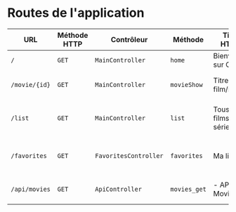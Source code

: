 # Routes de l'application

| URL           | Méthode HTTP | Contrôleur       | Méthode     | Titre HTML               | Commentaire                                       |
| ------------- | ------------ | ---------------- | ----------- | ------------------------ | ------------------------------------------------- |
| `/`           | `GET`        | `MainController` | `home`      | Bienvenue sur O'flix     | Page d'accueil                                    |
| `/movie/{id}` | `GET`        | `MainController` | `movieShow` | Titre du film/série      | Page détail d'un film/série                       |
| `/list`       | `GET`        | `MainController` | `list`      | Tous les films et séries | Liste de tous les films ou résultats de recherche |
| `/favorites`  | `GET`        | `FavoritesController` | `favorites` | Ma liste                 | Les favoris de l'utilisateur courant              |
| `/api/movies` | `GET`        | `ApiController` | `movies_get` | - API Movies             | Le JSON de la liste des films                   |
